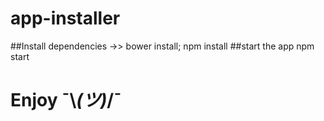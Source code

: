 # app-installer
##Install dependencies ->>
bower install; npm install
##start the app
npm start
# Enjoy ¯\\_(ツ)_/¯
